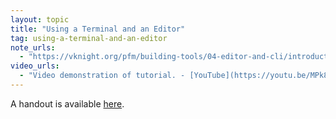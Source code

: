 ```yaml
---
layout: topic
title: "Using a Terminal and an Editor"
tag: using-a-terminal-and-an-editor
note_urls:
  - "https://vknight.org/pfm/building-tools/04-editor-and-cli/introduction/main.html"
video_urls:
  - "Video demonstration of tutorial. - [YouTube](https://youtu.be/MPk815rdwi0)"
---
```


A handout is available [here]({{site.baseurl}}/assets/handouts/spring/04-using-a-terminal-and-an-editor/main.pdf).
